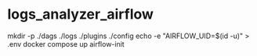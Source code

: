 # logs_analyzer_airflow


mkdir -p ./dags ./logs ./plugins ./config
echo -e "AIRFLOW_UID=$(id -u)" > .env
docker compose up airflow-init